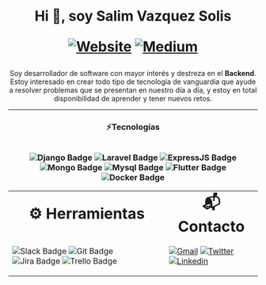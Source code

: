 <h1 align="center">Hi 👋, soy Salim Vazquez Solis

[![Website](https://img.shields.io/badge/website-000000?style=for-the-badge&logo=About.me&logoColor=white)](https://salimvzqz.herokuapp.com/)
[![Medium](https://img.shields.io/badge/Medium-12100E?style=for-the-badge&logo=medium&logoColor=white)](https://medium.com/@salimvzqz)</h1>

<p align="center">Soy desarrollador de software con mayor interés y destreza en el <strong>Backend</strong>. Estoy interesado en crear todo tipo de tecnología de vanguardia que ayude a resolver problemas que se presentan en nuestro día a día, y estoy en total disponibilidad de aprender y tener nuevos retos.</p>

---

<h3 align="center">⚡️Tecnologías<br></br>

![Django Badge](https://img.shields.io/badge/Django-092E20?style=for-the-badge&logo=django&logoColor=white)
![Laravel Badge](https://img.shields.io/badge/Laravel-FF2D20?style=for-the-badge&logo=laravel&logoColor=white)
![ExpressJS Badge](https://img.shields.io/badge/Express.js-404D59?style=for-the-badge)
![Mongo Badge](https://img.shields.io/badge/MongoDB-4EA94B?style=for-the-badge&logo=mongodb&logoColor=white)
![Mysql Badge](https://img.shields.io/badge/MySQL-005C84?style=for-the-badge&logo=mysql&logoColor=white)
![Flutter Badge](https://img.shields.io/badge/Flutter-02569B?style=for-the-badge&logo=flutter&logoColor=white)
![Docker Badge](https://img.shields.io/badge/Docker-2CA5E0?style=for-the-badge&logo=docker&logoColor=white)</h3>

<table align="center">
 <tr>
    <td align="center"><b style="font-size:30px">⚙️ Herramientas</b></td>
    <td align="center"><b style="font-size:30px">📬 Contacto</b></td>
 </tr>
 <tr>
    <td>

![Slack Badge](https://img.shields.io/badge/Slack-4A154B?style=for-the-badge&logo=slack&logoColor=white)
![Git Badge](https://img.shields.io/badge/Git-F05032?style=for-the-badge&logo=git&logoColor=white)
![Jira Badge](https://img.shields.io/badge/Jira-0052CC?style=for-the-badge&logo=Jira&logoColor=white)
![Trello Badge](https://img.shields.io/badge/Trello-0052CC?style=for-the-badge&logo=trello&logoColor=white)
   </td>
   <td>
     
[![Gmail](https://img.shields.io/badge/Gmail-D14836?style=for-the-badge&logo=gmail&logoColor=white)](mailto:salimvzqz@gmail.com)
[![Twitter](https://img.shields.io/badge/Twitter-1DA1F2?style=for-the-badge&logo=twitter&logoColor=white)](https://twitter.com/salim_vazquez)
[![Linkedin](https://img.shields.io/badge/LinkedIn-0077B5?style=for-the-badge&logo=linkedin&logoColor=white)](https://www.linkedin.com/in/salim-vazquez-solis)
   </td>
  </tr>
</table>
